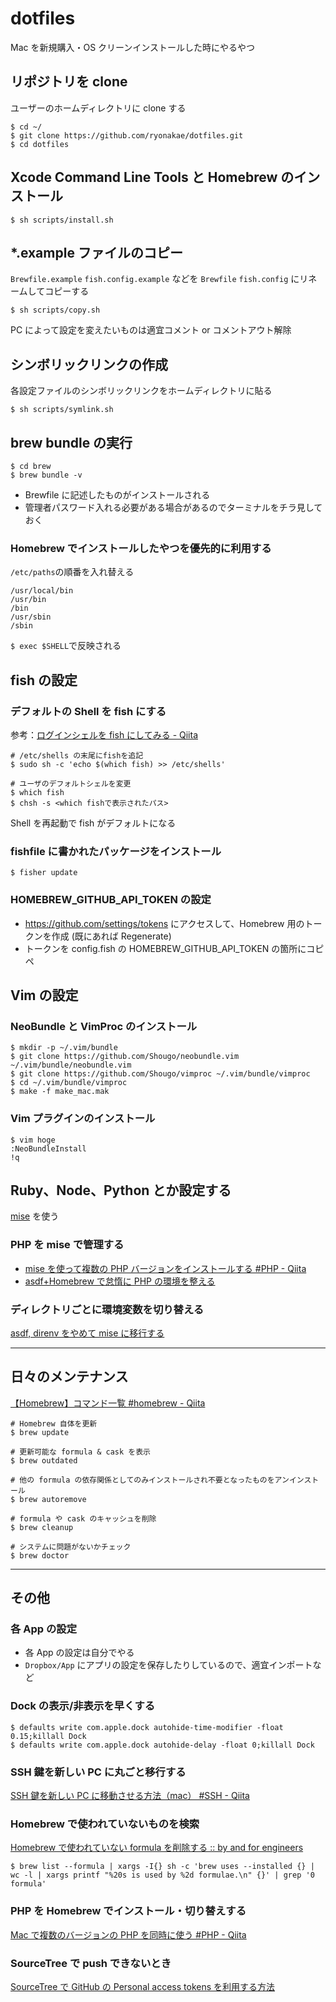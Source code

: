 # dotfiles

Mac を新規購入・OS クリーンインストールした時にやるやつ

## リポジトリを clone

ユーザーのホームディレクトリに clone する

```
$ cd ~/
$ git clone https://github.com/ryonakae/dotfiles.git
$ cd dotfiles
```

## Xcode Command Line Tools と Homebrew のインストール

```
$ sh scripts/install.sh
```

## *.example ファイルのコピー

`Brewfile.example` `fish.config.example` などを `Brewfile` `fish.config` にリネームしてコピーする

```
$ sh scripts/copy.sh
```

PC によって設定を変えたいものは適宜コメント or コメントアウト解除

## シンボリックリンクの作成

各設定ファイルのシンボリックリンクをホームディレクトリに貼る

```
$ sh scripts/symlink.sh
```

## brew bundle の実行

```
$ cd brew
$ brew bundle -v
```

- Brewfile に記述したものがインストールされる
- 管理者パスワード入れる必要がある場合があるのでターミナルをチラ見しておく

### Homebrew でインストールしたやつを優先的に利用する

`/etc/paths`の順番を入れ替える

```
/usr/local/bin
/usr/bin
/bin
/usr/sbin
/sbin
```

`$ exec $SHELL`で反映される

## fish の設定

### デフォルトの Shell を fish にする

参考：[ログインシェルを fish にしてみる \- Qiita](https://qiita.com/bleru/items/047a4e8ea2afb654d9e1)

```
# /etc/shells の末尾にfishを追記
$ sudo sh -c 'echo $(which fish) >> /etc/shells'

# ユーザのデフォルトシェルを変更
$ which fish
$ chsh -s <which fishで表示されたパス>
```

Shell を再起動で fish がデフォルトになる

### fishfile に書かれたパッケージをインストール

```
$ fisher update
```

### HOMEBREW_GITHUB_API_TOKEN の設定

- https://github.com/settings/tokens にアクセスして、Homebrew 用のトークンを作成 (既にあれば Regenerate)
- トークンを config.fish の HOMEBREW_GITHUB_API_TOKEN の箇所にコピペ

## Vim の設定

### NeoBundle と VimProc のインストール

```
$ mkdir -p ~/.vim/bundle
$ git clone https://github.com/Shougo/neobundle.vim ~/.vim/bundle/neobundle.vim
$ git clone https://github.com/Shougo/vimproc ~/.vim/bundle/vimproc
$ cd ~/.vim/bundle/vimproc
$ make -f make_mac.mak
```

### Vim プラグインのインストール

```
$ vim hoge
:NeoBundleInstall
!q
```

## Ruby、Node、Python とか設定する

[mise](https://mise.jdx.dev/) を使う

### PHP を mise で管理する

- [mise を使って複数の PHP バージョンをインストールする \#PHP \- Qiita](https://qiita.com/yuki777/items/8c71f4535e696a2434b3)
- [asdf\+Homebrew で怠惰に PHP の環境を整える](https://zenn.dev/meihei/articles/85f9c235c666f6)

### ディレクトリごとに環境変数を切り替える

[asdf, direnv をやめて mise に移行する](https://blog.sh1ma.dev/articles/20240108_from_asdf_to_mise)

-----

## 日々のメンテナンス

[【Homebrew】コマンド一覧 \#homebrew \- Qiita](https://qiita.com/P-man_Brown/items/82b7e2f1e108a72d89f4)

```
# Homebrew 自体を更新
$ brew update

# 更新可能な formula & cask を表示
$ brew outdated

# 他の formula の依存関係としてのみインストールされ不要となったものをアンインストール
$ brew autoremove

# formula や cask のキャッシュを削除
$ brew cleanup

# システムに問題がないかチェック
$ brew doctor
```

---

## その他

### 各 App の設定

- 各 App の設定は自分でやる
- `Dropbox/App` にアプリの設定を保存したりしているので、適宜インポートなど

### Dock の表示/非表示を早くする

```
$ defaults write com.apple.dock autohide-time-modifier -float 0.15;killall Dock
$ defaults write com.apple.dock autohide-delay -float 0;killall Dock
```

### SSH 鍵を新しい PC に丸ごと移行する

[SSH 鍵を新しい PC に移動させる方法（mac） \#SSH \- Qiita](https://qiita.com/yamaking/items/65da45bd69e616f8f88d)

### Homebrew で使われていないものを検索

[Homebrew で使われていない formula を削除する :: by and for engineers](https://yulii.github.io/brew-cleanup-installed-formulae-20200509.html)

```
$ brew list --formula | xargs -I{} sh -c 'brew uses --installed {} | wc -l | xargs printf "%20s is used by %2d formulae.\n" {}' | grep '0 formula'
```

### PHP を Homebrew でインストール・切り替えする

[Mac で複数のバージョンの PHP を同時に使う \#PHP \- Qiita](https://qiita.com/koriym/items/17662cd9c44c43081bf9)

### SourceTree で push できないとき

[SourceTree で GitHub の Personal access tokens を利用する方法](https://zenn.dev/koushikagawa/articles/3c35e503c8553a)
